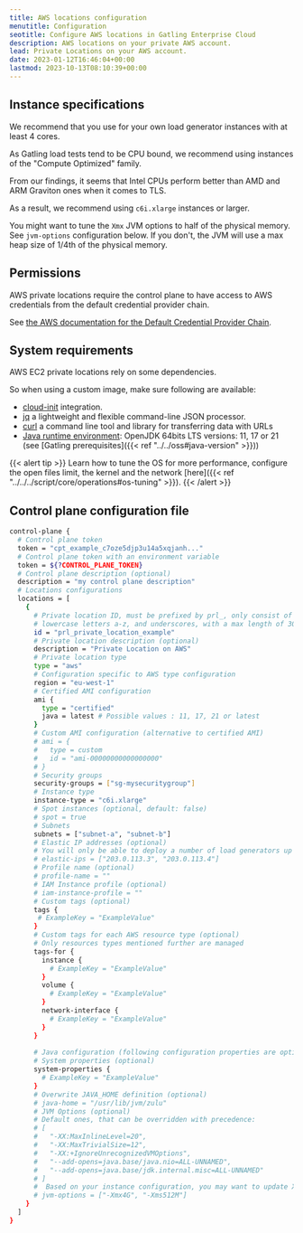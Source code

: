 ```yaml
---
title: AWS locations configuration
menutitle: Configuration
seotitle: Configure AWS locations in Gatling Enterprise Cloud
description: AWS locations on your private AWS account.
lead: Private Locations on your AWS account.
date: 2023-01-12T16:46:04+00:00
lastmod: 2023-10-13T08:10:39+00:00
---
```


## Instance specifications

We recommend that you use for your own load generator instances with at least 4 cores.

As Gatling load tests tend to be CPU bound, we recommend using instances of the "Compute Optimized" family.

From our findings, it seems that Intel CPUs perform better than AMD and ARM Graviton ones when it comes to TLS.

As a result, we recommend using `c6i.xlarge` instances or larger.

You might want to tune the `Xmx` JVM options to half of the physical memory.
See `jvm-options` configuration below.
If you don't, the JVM will use a max heap size of 1/4th of the physical memory.

## Permissions

AWS private locations require the control plane to have access to AWS credentials from the default credential provider chain.

See [the AWS documentation for the Default Credential Provider Chain](https://docs.aws.amazon.com/sdk-for-java/v1/developer-guide/credentials.html#credentials-default).

## System requirements

AWS EC2 private locations rely on some dependencies.

So when using a custom image, make sure following are available:

- [cloud-init](https://docs.aws.amazon.com/AWSEC2/latest/UserGuide/user-data.html) integration.
- [jq](https://jqlang.github.io/jq/download/) a lightweight and flexible command-line JSON processor.
- [curl](https://curl.se/download.html) a command line tool and library for transferring data with URLs
- [Java runtime environment](https://openjdk.org/install/): OpenJDK 64bits LTS versions: 11, 17 or 21 (see [Gatling prerequisites]({{< ref "../../oss#java-version" >}}))

{{< alert tip >}}
Learn how to tune the OS for more performance, configure the open files limit, the kernel and the network [here]({{< ref "../../../script/core/operations#os-tuning" >}}).
{{< /alert >}}


## Control plane configuration file

```bash
control-plane {
  # Control plane token
  token = "cpt_example_c7oze5djp3u14a5xqjanh..."
  # Control plane token with an environment variable
  token = ${?CONTROL_PLANE_TOKEN}
  # Control plane description (optional)
  description = "my control plane description"
  # Locations configurations
  locations = [
    {
      # Private location ID, must be prefixed by prl_, only consist of numbers 0-9, 
      # lowercase letters a-z, and underscores, with a max length of 30 characters
      id = "prl_private_location_example"
      # Private location description (optional)
      description = "Private Location on AWS"
      # Private location type
      type = "aws"
      # Configuration specific to AWS type configuration
      region = "eu-west-1"
      # Certified AMI configuration
      ami {
        type = "certified"
        java = latest # Possible values : 11, 17, 21 or latest
      }
      # Custom AMI configuration (alternative to certified AMI)
      # ami = {
      #   type = custom
      #   id = "ami-00000000000000000"
      # }
      # Security groups
      security-groups = ["sg-mysecuritygroup"]
      # Instance type
      instance-type = "c6i.xlarge"
      # Spot instances (optional, default: false)
      # spot = true
      # Subnets
      subnets = ["subnet-a", "subnet-b"]
      # Elastic IP addresses (optional)
      # You will only be able to deploy a number of load generators up to the number of Elastic IP addresses you have configured.
      # elastic-ips = ["203.0.113.3", "203.0.113.4"]
      # Profile name (optional)
      # profile-name = ""
      # IAM Instance profile (optional)
      # iam-instance-profile = ""
      # Custom tags (optional)
      tags {
       # ExampleKey = "ExampleValue"
      }
      # Custom tags for each AWS resource type (optional)
      # Only resources types mentioned further are managed
      tags-for {
        instance {
          # ExampleKey = "ExampleValue"
        }
        volume {
          # ExampleKey = "ExampleValue"
        }
        network-interface {
          # ExampleKey = "ExampleValue"
        }
      }
      
      # Java configuration (following configuration properties are optional)
      # System properties (optional)
      system-properties {
        # ExampleKey = "ExampleValue"
      }
      # Overwrite JAVA_HOME definition (optional)
      # java-home = "/usr/lib/jvm/zulu"
      # JVM Options (optional)
      # Default ones, that can be overridden with precedence:
      # [
      #   "-XX:MaxInlineLevel=20", 
      #   "-XX:MaxTrivialSize=12", 
      #   "-XX:+IgnoreUnrecognizedVMOptions", 
      #   "--add-opens=java.base/java.nio=ALL-UNNAMED", 
      #   "--add-opens=java.base/jdk.internal.misc=ALL-UNNAMED"
      # ]
      #  Based on your instance configuration, you may want to update Xmx and Xms values.
      # jvm-options = ["-Xmx4G", "-Xms512M"]
    }
  ]
}
```
